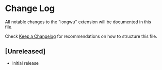 # Change Log

All notable changes to the "longwu" extension will be documented in this file.

Check [Keep a Changelog](http://keepachangelog.com/) for recommendations on how to structure this file.

## [Unreleased]

- Initial release